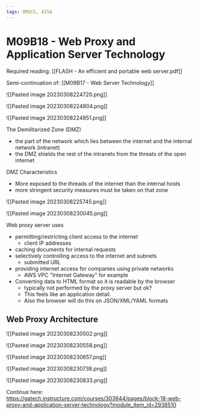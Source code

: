 ```yaml
---
tags: OMSCS, AISA
---
```

# M09B18 - Web Proxy and Application Server Technology

Required reading: [[FLASH - An efficient and portable web server.pdf]]

Semi-continuation of: [[M09B17 - Web Server Technology]]

![[Pasted image 20230308224720.png]]

![[Pasted image 20230308224804.png]]

![[Pasted image 20230308224851.png]]

The Demilitarized Zone (DMZ)
- the part of the network which lies between the internet and the internal network (intranet)
- the DMZ shields the rest of the intranets from the threats of the open internet

DMZ Characteristics
- More exposed to the threads of the internet than the internal hosts
- more stringent security measures must be taken on that zone

![[Pasted image 20230308225745.png]]

![[Pasted image 20230308230045.png]]

Web proxy server uses
- permitting/restricting client access to the internet
	- client IP addresses
- caching documents for internal requests
- selectively controlling access to the internet and subnets
	- submitted URL
- providing internet access for companies using private networks
	- AWS VPC "Internet Gateway" for example
- Converting data to HTML format so it is readable by the browser
	- typically not performed by the proxy server but ok?
	- This feels like an application detail.
	- Also the browser will do this on JSON/XML/YAML formats

## Web Proxy Architecture
![[Pasted image 20230308230502.png]]

![[Pasted image 20230308230558.png]]

![[Pasted image 20230308230657.png]]

![[Pasted image 20230308230738.png]]

![[Pasted image 20230308230833.png]]

Continue here: https://gatech.instructure.com/courses/303644/pages/block-18-web-proxy-and-application-server-technology?module_item_id=2938510

